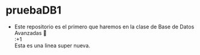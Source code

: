 # pruebaDB1
  * Este repositorio es el primero que haremos en la clase de Base de Datos Avanzadas :wave:  
 :+1  
Esta es una linea super nueva.


